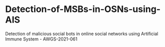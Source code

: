 # Detection-of-MSBs-in-OSNs-using-AIS
Detection of malicious social bots in online social networks using Artificial Immune System - AWGS-2021-061
